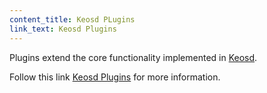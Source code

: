 ```yaml
---
content_title: Keosd PLugins
link_text: Keosd Plugins
---
```


Plugins extend the core functionality implemented in [Keosd](../../glossary/index#keosd). 

Follow this link [Keosd Plugins](https://developers.eos.io/manuals/eos/latest/keosd/plugins/index) for more information.